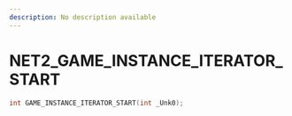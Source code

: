 ```yaml
---
description: No description available 
---
```


# NET2\_GAME_INSTANCE_ITERATOR_START

```cpp
int GAME_INSTANCE_ITERATOR_START(int _Unk0);
```